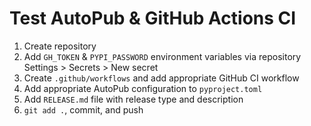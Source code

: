 # Test AutoPub & GitHub Actions CI

1. Create repository
1. Add `GH_TOKEN` & `PYPI_PASSWORD` environment variables via repository Settings > Secrets > New secret
1. Create `.github/workflows` and add appropriate GitHub CI workflow
1. Add appropriate AutoPub configuration to `pyproject.toml`
1. Add `RELEASE.md` file with release type and description
1. `git add .`, commit, and push
